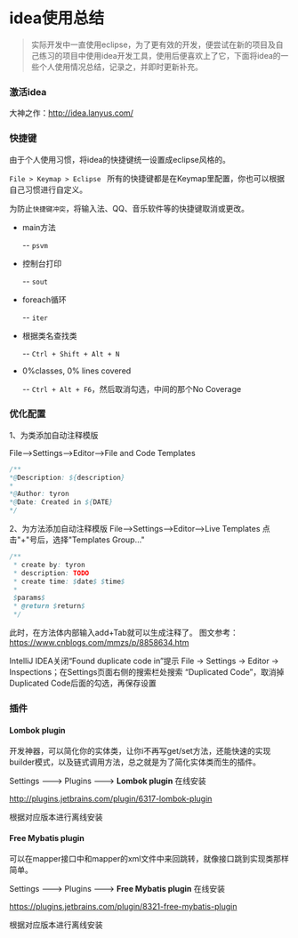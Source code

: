 # idea使用总结

> 实际开发中一直使用eclipse，为了更有效的开发，便尝试在新的项目及自己练习的项目中使用idea开发工具，使用后便喜欢上了它，下面将idea的一些个人使用情况总结，记录之，并即时更新补充。

### 激活idea

大神之作：http://idea.lanyus.com/

### 快捷键

由于个人使用习惯，将idea的快捷键统一设置成eclipse风格的。

`File > Keymap > Eclipse `  所有的快捷键都是在Keymap里配置，你也可以根据自己习惯进行自定义。

为防止`快捷键冲突`，将输入法、QQ、音乐软件等的快捷键取消或更改。

- main方法 

  -- `psvm`

- 控制台打印

  -- `sout`

- foreach循环

  -- `iter`

- 根据类名查找类

  -- `Ctrl + Shift + Alt + N`

- 0%classes, 0% lines covered

  -- `Ctrl + Alt + F6`，然后取消勾选，中间的那个No Coverage


### 优化配置

1、为类添加自动注释模版

File-->Settings-->Editor-->File and Code Templates

```java
/**
*@Description: ${description}
*
*@Author: tyron
*@Date: Created in ${DATE}
*/
```

2、为方法添加自动注释模版
File-->Settings-->Editor-->Live Templates
点击"+"号后，选择"Templates Group…"
```java
/**
 * create by: tyron
 * description: TODO
 * create time: $date$ $time$
 * 
 $params$
 * @return $return$
 */
```
此时，在方法体内部输入add+Tab就可以生成注释了。
图文参考：https://www.cnblogs.com/mmzs/p/8858634.htm

IntelliJ IDEA关闭“Found duplicate code in”提示
File → Settings → Editor → Inspections；在Settings页面右侧的搜索栏处搜索 “Duplicated Code”，取消掉Duplicated Code后面的勾选，再保存设置


### 插件

#### Lombok plugin

开发神器，可以简化你的实体类，让你i不再写get/set方法，还能快速的实现builder模式，以及链式调用方法，总之就是为了简化实体类而生的插件。

Settings ---> Plugins ---> **Lombok plugin** 在线安装

http://plugins.jetbrains.com/plugin/6317-lombok-plugin

根据对应版本进行离线安装

#### Free Mybatis plugin

可以在mapper接口中和mapper的xml文件中来回跳转，就像接口跳到实现类那样简单。

Settings ---> Plugins ---> **Free Mybatis plugin** 在线安装

https://plugins.jetbrains.com/plugin/8321-free-mybatis-plugin

根据对应版本进行离线安装

